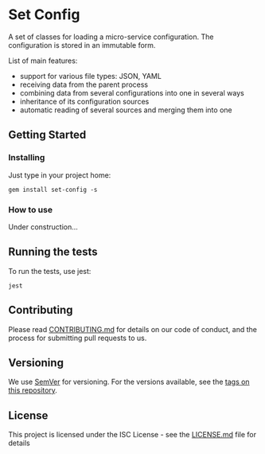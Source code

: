 # Set Config

A set of classes for loading a micro-service configuration.
The configuration is stored in an immutable form.

List of main features:

- support for various file types: JSON, YAML
- receiving data from the parent process
- combining data from several configurations into one in several ways
- inheritance of its configuration sources
- automatic reading of several sources and merging them into one

## Getting Started


### Installing

Just type in your project home:

`gem install set-config -s`

### How to use

Under construction...

## Running the tests

To run the tests, use jest:

`jest`

## Contributing

Please read [CONTRIBUTING.md](https://gist.github.com/PurpleBooth/b24679402957c63ec426) for details on our code of conduct, and the process for submitting pull requests to us.

## Versioning

We use [SemVer](http://semver.org/) for versioning. For the versions available, see the [tags on this repository](https://github.com/your/project/tags).

## License

This project is licensed under the ISC License - see the [LICENSE.md](LICENSE.md) file for details
